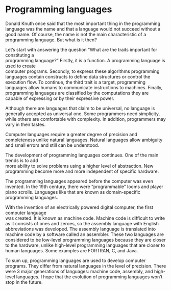 # Programming languages
Donald Knuth once said that the most important thing in the programming language was the name and that a language would not succeed without a good name. Of course, the name is not the main characteristic of a programming language. But what is it then?

Let’s start with answering the question “What are the traits important for constituting a  
programming language?” Firstly, it is a function. A programming language is used to create  
computer programs. Secondly, to express these algorithms programming languages contain constructs to define data structures or control the execution flow. To continue, the third trait is a target, programming languages allow humans to communicate instructions to machines. Finally, programming languages are classified by the computations they are capable of expressing or by their expressive power.

Although there are languages that claim to be universal, no language is generally accepted as universal one. Some programmers need simplicity, while others are comfortable with complexity. In addition, programmers may vary in their tastes.

Computer languages require a greater degree of precision and completeness unlike natural languages. Natural languages allow ambiguity and small errors and still can be understood.

The development of programming languages continues. One of the main trends is to add  
more ability to solve problems using a higher level of abstraction. New programming  become more and more independent of specific hardware.

The programming languages appeared before the computer was even invented. In the 19th century, there were “programmable” looms and player piano scrolls. Languages like that are known as domain-specific programming languages.

With the invention of an electrically powered digital computer, the first computer language  
was created. It is known as machine code. Machine code is difficult to write as it consists of ones and zeroes, so the assembly language with English abbreviations was developed. The assembly language is translated into machine code by a software called an assembler. These two languages are considered to be low-level programming languages because they are closer to the hardware, unlike high-level programming languages that are closer to human languages. Some examples are FORTRAN, C, and Java.

To sum up, programming languages are used to develop computer programs. They differ from natural languages in the level of precision. There were 3 major generations of languages: machine code, assembly, and high-level languages. I hope that the evolution of programming languages won’t stop in the future.